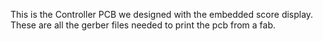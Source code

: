 This is the Controller PCB we designed with the embedded score display. These are all the gerber files needed to print the pcb from a fab.
